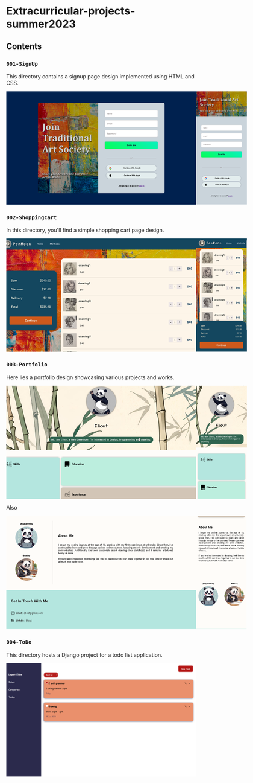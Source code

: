 # Extracurricular-projects-summer2023

## Contents

### `001-SignUp`

This directory contains a signup page design implemented using HTML and CSS.

<div style="display: flex;">
    <img src="images/001/001-1.png" alt="SignUp Page" style="height: 300px; flex: 1; object-fit: cover;">
    <img src="images/001/001-2.png" alt="SignUp Page" style="height: 300px; flex: 1; object-fit: cover;">
</div>

### `002-ShoppingCart`

In this directory, you'll find a simple shopping cart page design.

<div style="display: flex;">
    <img src="images/002/002-1.png" alt="Shopping Cart Page" style="height: 300px; flex: 1; object-fit: cover;">
    <img src="images/002/002-2.png" alt="Shopping Cart Page" style="height: 300px; flex: 1; object-fit: cover;">
</div>

### `003-Portfolio`

Here lies a portfolio design showcasing various projects and works.

<div style="display: flex;">
    <img src="images/003/003-1.png" alt="Portfolio" style="height: 300px; flex: 1; object-fit: cover;">
    <img src="images/003/003-3.png" alt="Portfolio" style="height: 300px; flex: 1; object-fit: cover;">
</div>

Also

<div style="display: flex;">
    <img src="images/003/003-2.png" alt="Portfolio" style="height: 300px; flex: 1; object-fit: cover;">
    <img src="images/003/003-4.png" alt="Portfolio" style="height: 300px; flex: 1; object-fit: cover;">
</div>


### `004-ToDo`

This directory hosts a Django project for a todo list application.
<div style="display: flex;">
    <img src="images/004/004-1.png" alt="Portfolio" style="height: 300px; flex: 1; object-fit: cover;">
</div>
